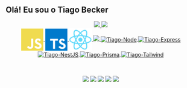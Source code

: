 ## Olá! Eu sou o Tiago Becker
<div align="center">
  <a href="https://github.com/TiagoDevJS">
  <img height="180em" src="https://github-readme-stats.vercel.app/api?username=TiagoDevJS&show_icons=true&theme=dracula&include_all_commits=true&count_private=true"/>
  <img height="180em" src="https://github-readme-stats.vercel.app/api/top-langs/?username=TiagoDevJS&layout=compact&langs_count=7&theme=dracula"/>
</div>
 <div align="center">
   <img align="center" alt="Tiago-Js" height="60" width="60" src="https://raw.githubusercontent.com/devicons/devicon/master/icons/javascript/javascript-plain.svg">
<img align="center" alt="Tiago-Ts" height="60" width="60" src="https://raw.githubusercontent.com/devicons/devicon/master/icons/typescript/typescript-plain.svg">
<img align="center" alt="Tiago-React" height="60" width="60"  align="center" alt="Tiago-React" height="60" width="60" src="https://raw.githubusercontent.com/devicons/devicon/master/icons/react/react-original.svg">
<img src="https://cdn.jsdelivr.net/gh/devicons/devicon@latest/icons/nextjs/nextjs-original.svg" /> 
<img align="center" alt="Tiago-Node" height="60" width="60" src="https://cdn.jsdelivr.net/gh/devicons/devicon@latest/icons/nodejs/nodejs-original-wordmark.svg" />
<img align="center" alt="Tiago-Express" height="60" width="60" src="https://cdn.jsdelivr.net/gh/devicons/devicon@latest/icons/express/express-original.svg" /> 
<img align="center" alt="Tiago-NestJS" height="90" width="90" src="https://cdn.jsdelivr.net/gh/devicons/devicon@latest/icons/nestjs/nestjs-original-wordmark.svg" />
<img align="center" alt="Tiago-Prisma" height="90" width="90" src="https://cdn.jsdelivr.net/gh/devicons/devicon@latest/icons/prisma/prisma-original-wordmark.svg" />
<img align="center" alt="Tiago-Tailwind" height="150" width="150" src="https://cdn.jsdelivr.net/gh/devicons/devicon@latest/icons/tailwindcss/tailwindcss-original-wordmark.svg" />
 </div>
          
          
          


<br/>
<br/>
  <div align="center"> 
 
   <a href="https://www.instagram.com/dev_becker_tiago/" target="_blank"><img src="https://img.shields.io/badge/-Instagram-%23E4405F?style=for-the-badge&logo=instagram&logoColor=white" target="_blank"></a>
   <a href="" target="_blank"><img src="https://img.shields.io/badge/Discord-7289DA?style=for-the-badge&logo=discord&logoColor=white" target="_blank"></a> 
   <a href = "mailto:beckertiago09@gmail.com"><img src="https://img.shields.io/badge/-Gmail-%23333?style=for-the-badge&logo=gmail&logoColor=white" target="_blank"></a>
   <a href="" target="_blank"><img src="https://img.shields.io/badge/-LinkedIn-%230077B5?style=for-the-badge&logo=linkedin&logoColor=white" target="_blank"></a> 
   <a href="https://wa.me/555199520423" target="_blank"><img src="https://img.shields.io/badge/WhatsApp-25D366?style=for-the-badge&logo=whatsapp&logoColor=white"></a>
    <br/>
  
 </div>
